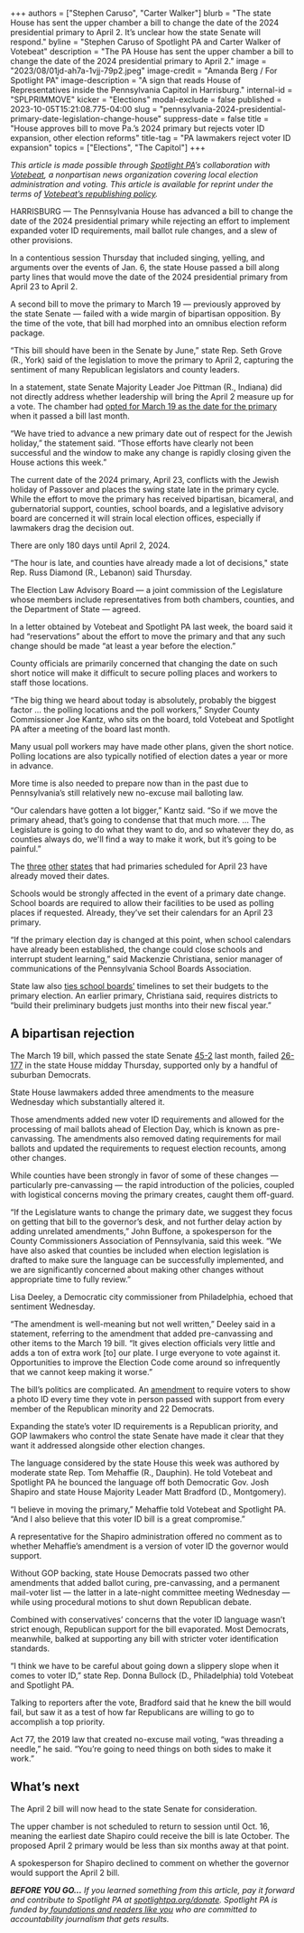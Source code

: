 +++
authors = ["Stephen Caruso", "Carter Walker"]
blurb = "The state House has sent the upper chamber a bill to change the date of the 2024 presidential primary to April 2. It’s unclear how the state Senate will respond."
byline = "Stephen Caruso of Spotlight PA and Carter Walker of Votebeat"
description = "The PA House has sent the upper chamber a bill to change the date of the 2024 presidential primary to April 2."
image = "2023/08/01jd-ah7a-1vjj-79p2.jpeg"
image-credit = "Amanda Berg / For Spotlight PA"
image-description = "A sign that reads House of Representatives inside the Pennsylvania Capitol in Harrisburg."
internal-id = "SPLPRIMMOVE"
kicker = "Elections"
modal-exclude = false
published = 2023-10-05T15:21:08.775-04:00
slug = "pennsylvania-2024-presidential-primary-date-legislation-change-house"
suppress-date = false
title = "House approves bill to move Pa.’s 2024 primary but rejects voter ID expansion, other election reforms"
title-tag = "PA lawmakers reject voter ID expansion"
topics = ["Elections", "The Capitol"]
+++

<em>This article is made possible through </em><a href="https://www.spotlightpa.org/"><em>Spotlight PA</em></a><em>’s collaboration with </em><a href="https://www.votebeat.org/"><em>Votebeat</em></a><em>, a nonpartisan news organization covering local election administration and voting. This article is available for reprint under the terms of </em><a href="https://www.votebeat.org/pages/republishing"><em>Votebeat’s republishing policy</em></a><em>.</em>

HARRISBURG — The Pennsylvania House has advanced a bill to change the date of the 2024 presidential primary while rejecting an effort to implement expanded voter ID requirements, mail ballot rule changes, and a slew of other provisions.

In a contentious session Thursday that included singing, yelling, and arguments over the events of Jan. 6, the state House passed a bill along party lines that would move the date of the 2024 presidential primary from April 23 to April 2.

A second bill to move the primary to March 19 — previously approved by the state Senate — failed with a wide margin of bipartisan opposition. By the time of the vote, that bill had morphed into an omnibus election reform package.

<script src="https://www.spotlightpa.org/embed.js" async></script><div data-spl-embed-version="1" data-spl-src="https://www.spotlightpa.org/embeds/newsletter/"></div>

“This bill should have been in the Senate by June,” state Rep. Seth Grove (R., York) said of the legislation to move the primary to April 2, capturing the sentiment of many Republican legislators and county leaders.

In a statement, state Senate Majority Leader Joe Pittman (R., Indiana) did not directly address whether leadership will bring the April 2 measure up for a vote. The chamber had <a href="https://www.spotlightpa.org/news/2023/08/pennsylvania-presidential-primary-date-2024-passover/">opted for March 19 as the date for the primary</a> when it passed a bill last month.

“We have tried to advance a new primary date out of respect for the Jewish holiday,” the statement said. “Those efforts have clearly not been successful and the window to make any change is rapidly closing given the House actions this week.”

The current date of the 2024 primary, April 23, conflicts with the Jewish holiday of Passover and places the swing state late in the primary cycle. While the effort to move the primary has received bipartisan, bicameral, and gubernatorial support, counties, school boards, and a legislative advisory board are concerned it will strain local election offices, especially if lawmakers drag the decision out.

There are only 180 days until April 2, 2024.

“The hour is late, and counties have already made a lot of decisions,&#34; state Rep. Russ Diamond (R., Lebanon) said Thursday.

The Election Law Advisory Board — a joint commission of the Legislature whose members include representatives from both chambers, counties, and the Department of State — agreed.

In a letter obtained by Votebeat and Spotlight PA last week, the board said it had “reservations” about the effort to move the primary and that any such change should be made “at least a year before the election.”

County officials are primarily concerned that changing the date on such short notice will make it difficult to secure polling places and workers to staff those locations.

“The big thing we heard about today is absolutely, probably the biggest factor … the polling locations and the poll workers,” Snyder County Commissioner Joe Kantz, who sits on the board, told Votebeat and Spotlight PA after a meeting of the board last month.

Many usual poll workers may have made other plans, given the short notice. Polling locations are also typically notified of election dates a year or more in advance.

More time is also needed to prepare now than in the past due to Pennsylvania’s still relatively new no-excuse mail balloting law.

“Our calendars have gotten a lot bigger,” Kantz said. “So if we move the primary ahead, that’s going to condense that that much more. … The Legislature is going to do what they want to do, and so whatever they do, as counties always do, we&#39;ll find a way to make it work, but it’s going to be painful.”

The <a href="https://legiscan.com/RI/bill/H6309/2023">three</a> <a href="https://legis.delaware.gov/BillDetail?LegislationId=140467">other</a> <a href="http://www.washingtonjewishweek.com/maryland-primary-election-date-moved-avoiding-passover-2024/">states</a> that had primaries scheduled for April 23 have already moved their dates.

Schools would be strongly affected in the event of a primary date change. School boards are required to allow their facilities to be used as polling places if requested. Already, they’ve set their calendars for an April 23 primary.

“If the primary election day is changed at this point, when school calendars have already been established, the change could close schools and interrupt student learning,” said Mackenzie Christiana, senior manager of communications of the Pennsylvania School Boards Association.

State law also <a href="https://www.education.pa.gov/Policy-Funding/PropertyTax/Pages/BudgetOverview.aspx">ties school boards’</a> timelines to set their budgets to the primary election. An earlier primary, Christiana said, requires districts to “build their preliminary budgets just months into their new fiscal year.”

## A bipartisan rejection

The March 19 bill, which passed the state Senate <a href="https://www.legis.state.pa.us/CFDOCS/Legis/RC/Public/rc_view_action2.cfm?sess_yr=2023&amp;sess_ind=0&amp;rc_body=S&amp;rc_nbr=238">45-2</a> last month, failed <a href="https://www.legis.state.pa.us/cfdocs/legis/RC/Public/rc_view_action2.cfm?sess_yr=2023&amp;sess_ind=0&amp;rc_body=H&amp;rc_nbr=601">26-177</a> in the state House midday Thursday, supported only by a handful of suburban Democrats.

State House lawmakers added three amendments to the measure Wednesday which substantially altered it.

Those amendments added new voter ID requirements and allowed for the processing of mail ballots ahead of Election Day, which is known as pre-canvassing. The amendments also removed dating requirements for mail ballots and updated the requirements to request election recounts, among other changes.

While counties have been strongly in favor of some of these changes — particularly pre-canvassing — the rapid introduction of the policies, coupled with logistical concerns moving the primary creates, caught them off-guard.

“If the Legislature wants to change the primary date, we suggest they focus on getting that bill to the governor’s desk, and not further delay action by adding unrelated amendments,” John Buffone, a spokesperson for the County Commissioners Association of Pennsylvania, said this week. “We have also asked that counties be included when election legislation is drafted to make sure the language can be successfully implemented, and we are significantly concerned about making other changes without appropriate time to fully review.”

Lisa Deeley, a Democratic city commissioner from Philadelphia, echoed that sentiment Wednesday.

“The amendment is well-meaning but not well written,” Deeley said in a statement, referring to the amendment that added pre-canvassing and other items to the March 19 bill. “It gives election officials very little and adds a ton of extra work \[to\] our plate. I urge everyone to vote against it. Opportunities to improve the Election Code come around so infrequently that we cannot keep making it worse.”

The bill’s politics are complicated. An <a href="https://www.legis.state.pa.us/CFDOCS/Legis/RC/Public/rc_view_action2.cfm?sess_yr=2023&amp;sess_ind=0&amp;rc_body=H&amp;rc_nbr=572">amendment</a> to require voters to show a photo ID every time they vote in person passed with support from every member of the Republican minority and 22 Democrats.

Expanding the state’s voter ID requirements is a Republican priority, and GOP lawmakers who control the state Senate have made it clear that they want it addressed alongside other election changes.

The language considered by the state House this week was authored by moderate state Rep. Tom Mehaffie (R., Dauphin). He told Votebeat and Spotlight PA he bounced the language off both Democratic Gov. Josh Shapiro and state House Majority Leader Matt Bradford (D., Montgomery).

“I believe in moving the primary,” Mehaffie told Votebeat and Spotlight PA. “And I also believe that this voter ID bill is a great compromise.”

A representative for the Shapiro administration offered no comment as to whether Mehaffie’s amendment is a version of voter ID the governor would support.

Without GOP backing, state House Democrats passed two other amendments that added ballot curing, pre-canvassing, and a permanent mail-voter list — the latter in a late-night committee meeting Wednesday — while using procedural motions to shut down Republican debate.

Combined with conservatives’ concerns that the voter ID language wasn’t strict enough, Republican support for the bill evaporated. Most Democrats, meanwhile, balked at supporting any bill with stricter voter identification standards.

“I think we have to be careful about going down a slippery slope when it comes to voter ID,” state Rep. Donna Bullock (D., Philadelphia) told Votebeat and Spotlight PA.

Talking to reporters after the vote, Bradford said that he knew the bill would fail, but saw it as a test of how far Republicans are willing to go to accomplish a top priority.

Act 77, the 2019 law that created no-excuse mail voting, “was threading a needle,” he said. “You’re going to need things on both sides to make it work.”

<script src="https://www.spotlightpa.org/embed.js" async></script><div data-spl-embed-version="1" data-spl-src="https://www.spotlightpa.org/embeds/donate/"></div>

## What’s next

The April 2 bill will now head to the state Senate for consideration.

The upper chamber is not scheduled to return to session until Oct. 16, meaning the earliest date Shapiro could receive the bill is late October. The proposed April 2 primary would be less than six months away at that point.

A spokesperson for Shapiro declined to comment on whether the governor would support the April 2 bill.

<strong><em>BEFORE YOU GO…</em></strong><em> If you learned something from this article, pay it forward and contribute to Spotlight PA at </em><a href="http://spotlightpa.org/donate"><em>spotlightpa.org/donate</em></a><em>. Spotlight PA is funded by</em><a href="https://www.spotlightpa.org/support"><em> foundations and readers like you</em></a><em> who are committed to accountability journalism that gets results.</em>

